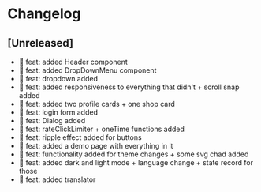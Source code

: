 # Changelog

## [Unreleased]

- 🎉 feat: added Header component
- 🎉 feat: added DropDownMenu component
- 🎉 feat: dropdown added
- 🎉 feat: added responsiveness to everything that didn't + scroll snap added
- 🎉 feat: added two profile cards + one shop card
- 🎉 feat: login form added
- 🎉 feat: Dialog added
- 🎉 feat: rateClickLimiter + oneTime functions added
- 🎉 feat: ripple effect added for buttons
- 🎉 feat: added a demo page with everything in it
- 🎉 feat: functionality added for theme changes + some svg chad added
- 🎉 feat: added dark and light mode + language change + state record for those
- 🎉 feat: added translator
<!-- ## [0.0.2] - 2022-12-07

### Added

- /

### Changed

### Deprecated

### Removed

### Fixed

### Security

## [0.0.1] - 2022-12-07

- initial release -->

<!-- Links -->
<!-- [keep a changelog]: https://keepachangelog.com/en/1.0.0/
[semantic versioning]: https://semver.org/spec/v2.0.0.html -->

<!-- Versions -->
<!-- [unreleased]: https://github.com/Author/Repository/compare/v0.0.2...HEAD
[0.0.2]: https://github.com/Author/Repository/compare/v0.0.1...v0.0.2
[0.0.1]: https://github.com/Author/Repository/releases/tag/v0.0.1 -->
